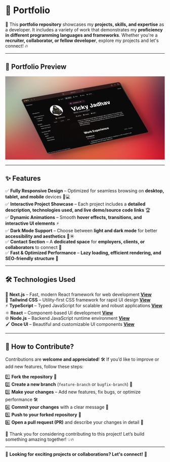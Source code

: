# 🚀 Portfolio

🎨 This **portfolio repository** showcases my **projects, skills, and expertise** as a developer. It includes a variety of work that demonstrates my **proficiency in different programming languages and frameworks**. Whether you're a **recruiter, collaborator, or fellow developer**, explore my projects and let's connect! 🔥

---

## 🌟 **Portfolio Preview**
![Portfolio Image](/public/images/portfolio.png)

---

## ✨ **Features**

✅ **Fully Responsive Design** – Optimized for seamless browsing on **desktop, tablet, and mobile** devices 📱💻  
✅ **Interactive Project Showcase** – Each project includes a **detailed description, technologies used, and live demo/source code links** 🏆  
✅ **Dynamic Animations** – Smooth **hover effects, transitions, and interactive UI elements** ⚡  
✅ **Dark Mode Support** – Choose between **light and dark mode** for better **accessibility and aesthetics** 🌙☀️  
✅ **Contact Section** – A **dedicated space** for **employers, clients, or collaborators** to connect 🤝  
✅ **Fast & Optimized Performance** – **Lazy loading, efficient rendering, and SEO-friendly structure** 🚀  

---

## 🛠️ **Technologies Used**

🚀 **Next.js** – Fast, modern React framework for web development **[View](https://nextjs.org)**  
🎨 **Tailwind CSS** – Utility-first CSS framework for rapid UI design **[View](https://tailwindcss.com)**  
⚡ **TypeScript** – Typed JavaScript for scalable and robust applications **[View](https://www.typescriptlang.org)**  
⚛️ **React** – Component-based UI development **[View](https://reactjs.org)**  
🌐 **Node.js** – Backend JavaScript runtime environment **[View](https://nodejs.org)**  
🖌 **Once UI** – Beautiful and customizable UI components **[View](https://once-ui.com)**  

---

## 🎯 **How to Contribute?**

Contributions are **welcome and appreciated**! 🛠️ If you’d like to improve or add new features, follow these steps:

1️⃣ **Fork the repository** 🍴  
2️⃣ **Create a new branch** (`feature-branch` or `bugfix-branch`) 🌿  
3️⃣ **Make your changes** – Add new features, fix bugs, or optimize performance 🛠️  
4️⃣ **Commit your changes** with a clear message 💬  
5️⃣ **Push to your forked repository** 🚀  
6️⃣ **Open a pull request (PR)** and describe your changes in detail 🔄  

🙌 Thank you for considering contributing to this project! Let’s build something amazing together! 💡🔥

---



📢 **Looking for exciting projects or collaborations? Let's connect!** 🚀

